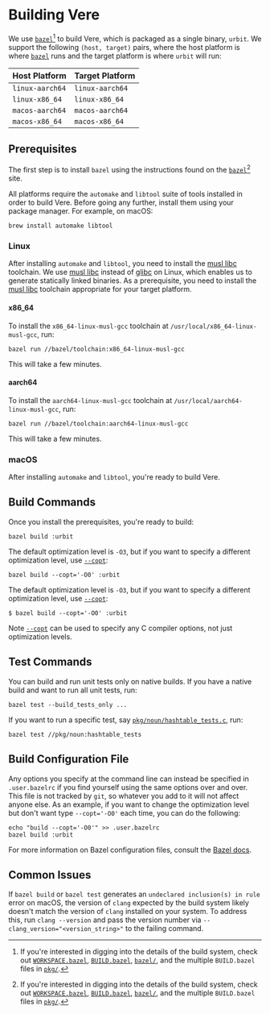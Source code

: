 # Building Vere

We use [`bazel`][bazel][^1] to build Vere, which is packaged as a single binary,
`urbit`. We support the following `(host, target)` pairs, where the host platform
is where [`bazel`][bazel] runs and the target platform is where `urbit` will
run:

| Host Platform  | Target Platform |
|----------------|-----------------|
| `linux-aarch64`| `linux-aarch64` |
| `linux-x86_64` | `linux-x86_64`  |
| `macos-aarch64`| `macos-aarch64` |
| `macos-x86_64` | `macos-x86_64`  |

## Prerequisites

The first step is to install `bazel` using the instructions found on the [`bazel`][bazel-install][^1] site.

All platforms require the `automake` and `libtool` suite of tools installed in
order to build Vere. Before going any further, install them using your package
manager. For example, on macOS:

```console
brew install automake libtool
```

### Linux

After installing `automake` and `libtool`, you need to install the [musl libc] toolchain.  We use [musl libc][musl libc] instead of [glibc][glibc] on Linux, which enables us to generate statically linked binaries. As a prerequisite, you need to install the [musl libc][musl libc] toolchain appropriate for your target platform.

#### x86_64

To install the `x86_64-linux-musl-gcc` toolchain at
`/usr/local/x86_64-linux-musl-gcc`, run:
```console
bazel run //bazel/toolchain:x86_64-linux-musl-gcc
```

This will take a few minutes.

#### aarch64

To install the `aarch64-linux-musl-gcc` toolchain at
`/usr/local/aarch64-linux-musl-gcc`, run:
```console
bazel run //bazel/toolchain:aarch64-linux-musl-gcc
```

This will take a few minutes.

### macOS

After installing `automake` and `libtool`, you're ready to build Vere.

## Build Commands

Once you install the prerequisites, you're ready to build:
```console
bazel build :urbit
```

The default optimization level is `-O3`, but if you want to specify a different
optimization level, use [`--copt`][copt]:
```console
bazel build --copt='-O0' :urbit
```

The default optimization level is `-O3`, but if you want to specify a different
optimization level, use [`--copt`][copt]:
```console
$ bazel build --copt='-O0' :urbit
```

Note [`--copt`][copt] can be used to specify any C compiler options, not just
optimization levels.

## Test Commands

You can build and run unit tests only on native builds. If you have a native
build and want to run all unit tests, run:
```console
bazel test --build_tests_only ...
```

If you want to run a specific test, say
[`pkg/noun/hashtable_tests.c`](pkg/noun/hashtable_tests.c), run:
```console
bazel test //pkg/noun:hashtable_tests
```

## Build Configuration File

Any options you specify at the command line can instead be specified in
`.user.bazelrc` if you find yourself using the same options over and over. This
file is not tracked by `git`, so whatever you add to it will not affect anyone
else. As an example, if you want to change the optimization level but don't want
type `--copt='-O0'` each time, you can do the following:
```console
echo "build --copt='-O0'" >> .user.bazelrc
bazel build :urbit
```

For more information on Bazel configuration files, consult the
[Bazel docs][bazel-config].

## Common Issues

If `bazel build` or `bazel test` generates an `undeclared inclusion(s) in rule`
error on macOS, the version of `clang` expected by the build system likely
doesn't match the version of `clang` installed on your system. To address this,
run `clang --version` and pass the version number via
`--clang_version="<version_string>"` to the failing command.

[^1]: If you're interested in digging into the details of the build system,
      check out [`WORKSPACE.bazel`](WORKSPACE.bazel),
      [`BUILD.bazel`](BUILD.bazel), [`bazel/`](bazel), and the multiple
      `BUILD.bazel` files in [`pkg/`](pkg).

[bazel]: https://bazel.build
[bazel-config]: https://bazel.build/run/bazelrc
[bazel-install]: https://bazel.build/install
[copt]: https://bazel.build/docs/user-manual#copt
[glibc]: https://www.gnu.org/software/libc
[musl libc]: https://musl.libc.org
